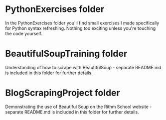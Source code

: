 # PythonExercises folder

In the PythonExercises folder you'll find small exercises I made specifically for Python syntax refreshing. Nothing too exciting unless you're touching the code yourself.

# BeautifulSoupTraining folder

Understanding of how to scrape with BeautifulSoup - separate README.md is included in this folder for further details.

# BlogScrapingProject folder

Demonstrating the use of Beautiful Soup on the Rithm School website - separate README.md is included in this folder for further details.


